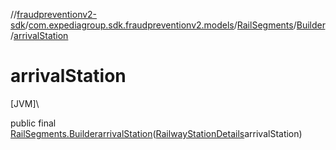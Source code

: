 //[fraudpreventionv2-sdk](../../../../index.md)/[com.expediagroup.sdk.fraudpreventionv2.models](../../index.md)/[RailSegments](../index.md)/[Builder](index.md)/[arrivalStation](arrival-station.md)

# arrivalStation

[JVM]\

public final [RailSegments.Builder](index.md)[arrivalStation](arrival-station.md)([RailwayStationDetails](../../-railway-station-details/index.md)arrivalStation)
